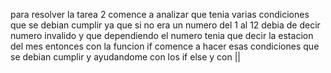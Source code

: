 para resolver la tarea 2 
comence a analizar que tenia varias condiciones que se debian cumplir 
ya que si no era un numero del 1 al 12 debia de decir numero invalido
y que dependiendo el numero tenia que decir la estacion del mes 
entonces con la funcion if comence a hacer esas condiciones que se debian cumplir 
y ayudandome con los if else y con ||
